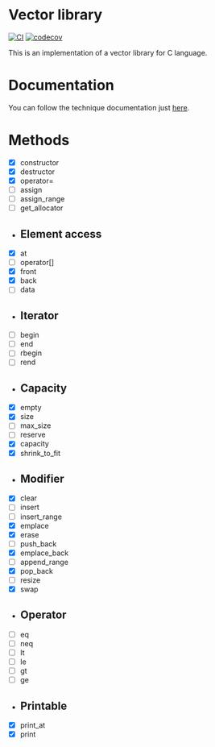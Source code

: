 # Vector library
[![CI](https://github.com/osvegn/vector/actions/workflows/CI.yml/badge.svg)](https://github.com/osvegn/vector/actions/workflows/CI.yml)
[![codecov](https://codecov.io/gh/osvegn/vector/graph/badge.svg?token=ypMDuagiAq)](https://codecov.io/gh/osvegn/vector)

This is an implementation of a vector library for C language.

# Documentation
You can follow the technique documentation just [here](https://osvegn.github.io/vector/Vector/).

# Methods
- [x] constructor
- [x] destructor
- [x] operator=
- [ ] assign
- [ ] assign_range
- [ ] get_allocator
- ## Element access
- [x] at
- [ ] operator[]
- [x] front
- [x] back
- [ ] data
- ## Iterator
- [ ] begin
- [ ] end
- [ ] rbegin
- [ ] rend
- ## Capacity
- [x] empty
- [x] size
- [ ] max_size
- [ ] reserve
- [x] capacity
- [x] shrink_to_fit
- ## Modifier
- [x] clear
- [ ] insert
- [ ] insert_range
- [x] emplace
- [x] erase
- [ ] push_back
- [x] emplace_back
- [ ] append_range
- [x] pop_back
- [ ] resize
- [x] swap
- ## Operator
- [ ] eq
- [ ] neq
- [ ] lt
- [ ] le
- [ ] gt
- [ ] ge
- ## Printable
- [x] print_at
- [x] print